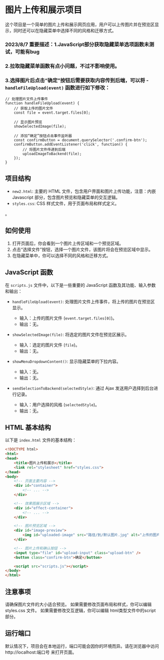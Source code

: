 # 图片上传和展示项目


这个项目是一个简单的图片上传和展示网页应用，用户可以上传图片并在预览区显示，同时还可以在隐藏菜单中选择不同的风格和迁移方式。
### 2023/8/7 重要描述：1.JavaScript部分获取隐藏菜单选项函数未测试，可能有bug
###                   2.拉取隐藏菜单函数有点小问题，不过不影响使用。
###                   3.选择图片后点击“确定”按钮后需要获取内容传到后端，可以将 -`handleFileUpload(event)` 函数进行如下修改：
```
// 处理图片文件上传事件
function handleFileUpload(event) {
    // 获取上传的图片文件
    const file = event.target.files[0];

    // 显示图片预览
    showSelectedImage(file);

    // 添加“确定”按钮点击事件监听器
    const confirmButton = document.querySelector('.confirm-btn');
    confirmButton.addEventListener('click', function() {
        // 将图片文件传递到后端
        uploadImageToBackend(file);
    });
}

```

## 项目结构

- `new2.html`: 主要的 HTML 文件，包含用户界面和图片上传功能，注意：内嵌Javascript 部分，包含图片预览和隐藏菜单的交互逻辑。
- `styles.css`: CSS 样式文件，用于页面布局和样式定义。

。

## 如何使用

1. 打开页面后，你会看到一个图片上传区域和一个预览区域。
2. 点击“选择文件”按钮，选择一个图片文件，该图片将会在预览区域中显示。
3. 在隐藏菜单中，你可以选择不同的风格和迁移方式。

## JavaScript 函数



在 `scripts.js` 文件中，以下是一些重要的 JavaScript 函数及其功能、输入参数和输出：

- `handleFileUpload(event)`: 处理图片文件上传事件，将上传的图片在预览区显示。
  - 输入：上传的图片文件 (`event.target.files[0]`)。
  - 输出：无。

- `showSelectedImage(file)`: 将选定的图片文件在预览区展示。
  - 输入：选定的图片文件 (`file`)。
  - 输出：无。

- `showMenuDropdownContent()`: 显示隐藏菜单的下拉内容。
  - 输入：无。
  - 输出：无。

- `sendSelectionToBackend(selectedStyle)`: 通过 Ajax 发送用户选择到后台进行记录。
  - 输入：用户选择的风格 (`selectedStyle`)。
  - 输出：无。

## HTML 基本结构

以下是 `index.html` 文件的基本结构：

```html
<!DOCTYPE html>
<html>
<head>
    <title>图片上传和展示</title>
    <link rel="stylesheet" href="styles.css">
</head>
<body>
    <!-- 页面主要内容 -->
    <div id="container">
        <!-- ... -->
    </div>

    <!-- 效果图展示区域 -->
    <div id="effect-container">
        <!-- ... -->
    </div>

    <!-- 图片预览区域 -->
    <div id="image-preview">
        <img id="uploaded-image" src="路径/到/默认图片.jpg" alt="上传的图片" />
    </div>

    <!-- 图片上传和确认按钮 -->
    <input type="file" id="upload-input" class="upload-btn" />
    <button class="confirm-btn">确定</button>

    <script src="scripts.js"></script>
</body>
</html>
```
## 注意事项

请确保图片文件的大小适合预览。
如果需要修改页面布局和样式，你可以编辑 styles.css 文件。
如果需要修改交互逻辑，你可以编辑 html类型文件中的script部分。
## 运行端口
默认情况下，项目会在本地运行，端口可能会因你的环境而异。请在浏览器中访问 http://localhost:端口号 来打开页面。

